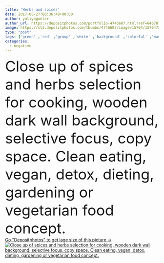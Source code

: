 ```yaml
---
title: 'Herbs and spices'
date: 2017-06-27T08:36:48+00:00
author: yuliyagontar
author_url: https://depositphotos.com/portfolio-4746607.html?ref=64678756
image: https://st3.depositphotos.com/thumbs/4746607/image/15704/157047316/api_thumb_450.jpg?forcejpeg=true
type: "post"
tags: ['green' ,'red' ,'group' ,'white' ,'background' ,'colorful' ,'macro' ,'metal' ,'season' ,'herb' ,'ginger' ,'seed' ,'vivid' ,'food' ,'kitchen' ,'cooking' ,'cuisine' ,'ingredient' ,'spoon' ,'recipe' ,'menu' ,'restaurant' ,'dark' ,'border' ,'spicy' ,'cook' ,'pepper' ,'rosemary' ,'aromatic' ,'copyspace' ,'artistic' ,'mix' ,'aroma' ,'dry' ,'asian' ,'powder' ,'chili' ,'different' ,'seasoning' ,'low' ,'various' ,'spices' ,'flavor' ,'salt' ,'peppercorn' ,'aphrodisiac' ,'detox' ,'olive oil' ,'selective focus' ,'negative space' ]
categories: 
  - negative
---
```

<div aling="center">
            <font size="60"> Close up of spices and herbs selection for cooking, wooden dark wall background, selective focus, copy space. Clean eating, vegan, detox, dieting, gardening or vegetarian food concept.</font>   
</div>
<div>
    <a href='https://st3.depositphotos.com/thumbs/4746607/image/15704/157047316/api_thumb_450.jpg?forcejpeg=true?ref=64678756' target=_blank > Go "Depositphotos" to get lage size of this picture ->
        <img href='https://st3.depositphotos.com/thumbs/4746607/image/15704/157047316/api_thumb_450.jpg?forcejpeg=true?ref=64678756' src='https://st3.depositphotos.com/4746607/15704/i/950/depositphotos_157047316-stock-photo-herbs-and-spices.jpg?forcejpeg=true' alt='Close up of spices and herbs selection for cooking, wooden dark wall background, selective focus, copy space. Clean eating, vegan, detox, dieting, gardening or vegetarian food concept.' >
    </a>
</div>
